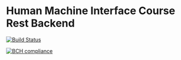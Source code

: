 # Human Machine Interface Course Rest Backend

[![Build Status](https://travis-ci.com/KonstantinTomashevich/HMIMRESTBackend.svg?branch=master)](https://travis-ci.com/KonstantinTomashevich/HMIMRESTBackend)

[![BCH compliance](https://bettercodehub.com/edge/badge/KonstantinTomashevich/HMIMRESTBackend?branch=master)](https://bettercodehub.com/)
